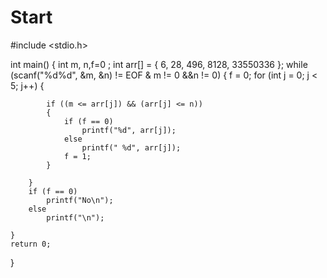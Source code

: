 # Start
#include <stdio.h>

int main()
{
	int m, n,f=0 ;
	int arr[] = { 6, 28, 496, 8128, 33550336 };
	while (scanf("%d%d", &m, &n) != EOF & m != 0 &&n != 0)
	{
		f = 0;
		for (int j = 0; j < 5; j++)
		{
			
			if ((m <= arr[j]) && (arr[j] <= n))
			{
				if (f == 0)
					printf("%d", arr[j]);
				else
					printf(" %d", arr[j]);
				f = 1;
			}
			
		}
		if (f == 0)
			printf("No\n");
		else
			printf("\n");

	}
	return 0;
}
